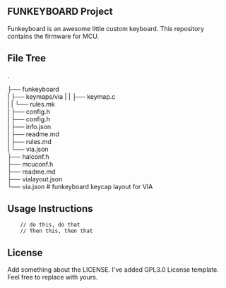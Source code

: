 ## FUNKEYBOARD Project
Funkeyboard is an awesome little custom keyboard. This repository contains the firmware for MCU.

## File Tree
.

├── funkeyboard                 
|   ├── keymaps/via
|   |   ├── keymap.c                    
|   |   └── rules.mk                    
|   ├── config.h   
|   ├── config.h  
|   ├── info.json   
|   ├── readme.md   
|   ├── rules.md  
|   └── via.json            
├── halconf.h                         
├── mcuconf.h                         
├── readme.md                           
├── vialayout.json              
└── via.json                    # funkeyboard keycap layout for VIA

## Usage Instructions

```
    // do this, do that
    // Then this, then that

```
## License

Add something about the LICENSE. I've added GPL3.0 License template. Feel free to replace with yours.